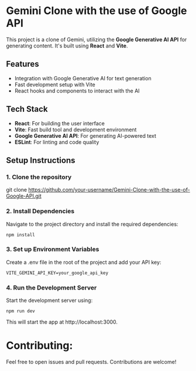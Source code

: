 # Gemini Clone with the use of Google API

This project is a clone of Gemini, utilizing the **Google Generative AI API** for generating content. It's built using **React** and **Vite**.

## Features
- Integration with Google Generative AI for text generation
- Fast development setup with Vite
- React hooks and components to interact with the AI

## Tech Stack
- **React**: For building the user interface
- **Vite**: Fast build tool and development environment
- **Google Generative AI API**: For generating AI-powered text
- **ESLint**: For linting and code quality

## Setup Instructions

### 1. Clone the repository
git clone https://github.com/your-username/Gemini-Clone-with-the-use-of-Google-API.git

### 2. Install Dependencies
Navigate to the project directory and install the required dependencies:

`npm install`

### 3. Set up Environment Variables
Create a .env file in the root of the project and add your API key:

`VITE_GEMINI_API_KEY=your_google_api_key`

### 4. Run the Development Server
Start the development server using:

`npm run dev`

This will start the app at http://localhost:3000.

# Contributing: 

Feel free to open issues and pull requests. Contributions are welcome!
